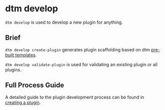 # dtm develop

`dtm develop` is used to develop a new plugin for anything.

## Brief

`dtm develop create-plugin` generates plugin scaffolding based on dtm [pre-built templates](https://github.com/devstream-io/devstream/tree/main/internal/pkg/develop/plugin/template).

`dtm develop validate-plugin` is used for validating an existing plugin or all plugins.

## Full Process Guide

A detailed guide to the plugin development process can be found in [creating a plugin](https://docs.devstream.io/en/latest/development/creating-a-plugin/).

